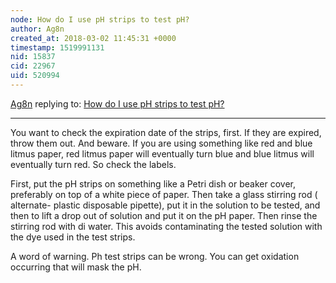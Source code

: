 ```yaml
---
node: How do I use pH strips to test pH?
author: Ag8n
created_at: 2018-03-02 11:45:31 +0000
timestamp: 1519991131
nid: 15837
cid: 22967
uid: 520994
---
```




[Ag8n](../profile/Ag8n) replying to: [How do I use pH strips to test pH?](../notes/warren/02-28-2018/how-do-i-use-ph-strips-to-test-ph)

----
You want to check the expiration date of the strips, first.  If they are expired, throw them out. And beware.  If you are using something like red and blue litmus paper, red litmus paper will eventually turn blue and blue litmus will eventually turn red.  So check the labels.

First, put the pH strips on something like a  Petri dish or beaker cover, preferably on top of a white piece of paper.  Then take a glass stirring rod ( alternate- plastic disposable pipette), put it in the solution to be tested, and then to lift a drop out of solution and put it on the pH paper. Then rinse the stirring rod with di water.  This avoids contaminating the tested solution with the dye used in the test strips.

A word of warning. Ph test strips can be wrong.  You can get oxidation occurring that will mask the pH.
